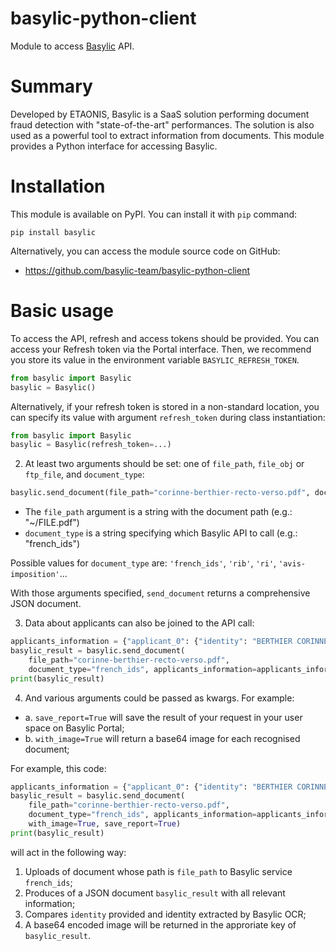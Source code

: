 # basylic-python-client

Module to access [Basylic](https://www.basylic.fr/) API.

# Summary

Developed by ETAONIS, Basylic is a SaaS solution performing document
fraud detection with "state-of-the-art" performances. The solution is
also used as a powerful tool to extract information from
documents. This module provides a Python interface for accessing
Basylic.

# Installation

This module is available on PyPI. You can install it with `pip` command:

```
pip install basylic
```

Alternatively, you can access the module source code on GitHub:

* https://github.com/basylic-team/basylic-python-client

# Basic usage

To access the API, refresh and access tokens should be provided. You
can access your Refresh token via the Portal interface. Then, we
recommend you store its value in the environment variable
`BASYLIC_REFRESH_TOKEN`.

```python
from basylic import Basylic
basylic = Basylic()
```

Alternatively, if your refresh token is stored in a non-standard
location, you can specify its value with argument `refresh_token` 
during class instantiation:

```python
from basylic import Basylic
basylic = Basylic(refresh_token=...)
```

2. At least two arguments should be set: one of `file_path`,
   `file_obj` or `ftp_file`, and `document_type`:

```python
basylic.send_document(file_path="corinne-berthier-recto-verso.pdf", document_type="french_ids")
```

* The `file_path` argument is a string with the document path (e.g.: "~/FILE.pdf")
* `document_type` is a string specifying which Basylic API to call (e.g.: "french_ids")

Possible values for `document_type` are: `'french_ids'`, `'rib'`, `'ri'`, `'avis-imposition'`...

With those arguments specified, `send_document` returns a comprehensive JSON document.

3. Data about applicants can also be joined to the API call:

```python
applicants_information = {"applicant_0": {"identity": "BERTHIER CORINNE"}}
basylic_result = basylic.send_document(
    file_path="corinne-berthier-recto-verso.pdf",
    document_type="french_ids", applicants_information=applicants_information)
print(basylic_result)
```

4. And various arguments could be passed as kwargs. For example:

* a. `save_report=True` will save the result of your request in your
  user space on Basylic Portal;
* b. `with_image=True` will return a base64 image for each recognised document;

For example, this code:

```python
applicants_information = {"applicant_0": {"identity": "BERTHIER CORINNE"}}
basylic_result = basylic.send_document(
    file_path="corinne-berthier-recto-verso.pdf",
    document_type="french_ids", applicants_information=applicants_information,
    with_image=True, save_report=True)
print(basylic_result)
```

will act in the following way:

1. Uploads of document whose path is `file_path` to Basylic service `french_ids`;
2. Produces of a JSON document `basylic_result` with all relevant information;
3. Compares `identity` provided and identity extracted by Basylic OCR;
5. A base64 encoded image will be returned in the approriate key of `basylic_result`.
